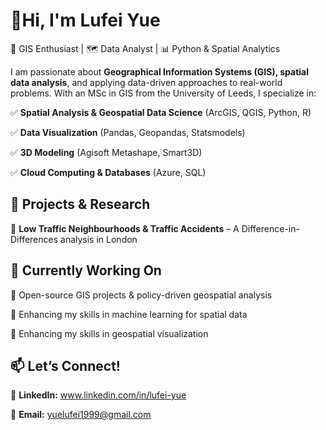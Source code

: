 # 👋Hi, I'm Lufei Yue

🎯 GIS Enthusiast | 🗺 Data Analyst | 📊 Python & Spatial Analytics

I am passionate about **Geographical Information Systems (GIS), spatial data analysis**, and applying data-driven approaches to real-world problems. With an MSc in GIS from the University of Leeds, I specialize in:

✅ **Spatial Analysis & Geospatial Data Science** (ArcGIS, QGIS, Python, R)

✅ **Data Visualization** (Pandas, Geopandas, Statsmodels)

✅ **3D Modeling** (Agisoft Metashape, Smart3D)

✅ **Cloud Computing & Databases** (Azure, SQL)

## 🚀 Projects & Research

🔹 **Low Traffic Neighbourhoods & Traffic Accidents** – A Difference-in-Differences analysis in London

## 🌱 Currently Working On

🔸 Open-source GIS projects & policy-driven geospatial analysis

🔸 Enhancing my skills in machine learning for spatial data

🔸 Enhancing my skills in geospatial visualization

## 📫 Let’s Connect!

🔗 **LinkedIn:** www.linkedin.com/in/lufei-yue  

📧 **Email:** yuelufei1999@gmail.com  

